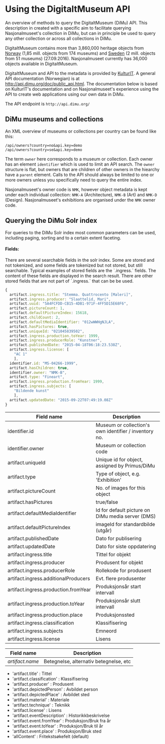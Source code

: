 # Using the DigitaltMuseum API
An overview of methods to query the DigitaltMuseum (DiMu) API. This description in created with a specific aim to facilitate querying Nasjonalmuseet's collection in DiMu, but can in principle be used to query any other collection or across all collections in DiMu.

DigitaltMuseum contains more than 3,860,000 heritage objects from [Norway](http://www.digitaltmuseum.no) (1,85 mill. objects from 174 museums) and [Sweden](http://www.digitaltmuseum.se) (2 mill. objects from 51 museums) (27.09.2016).
Nasjonalmuseet currently has 36,000 objects available in DigitaltMuseum. 

DigitaltMuseum and API to the metadata is provided by [KulturIT](http://www.kulturit.no). A general API documentation (Norwegian) is at http://api.dimu.org/doc/public_api.html. The documentation below is based on KulturIT's documentation and on Nasjonalmuseet's experience using the API to create web applications using our own data in DiMu.

The API endpoint is `http://api.dimu.org/`

<h2>DiMu museums and collections</h2>

An XML overview of museums or collections per country can be found like this:

```
/api/owners?country=no&api.key=demo
/api/owners?country=se&api.key=demo
```

The term `owner` here corresponds to a museum or collection. Each owner has an element `identifier` which is used to limit an API search. The `owner` structure is flat, but owners that are children of other owners in the hiearchy have a `parent` element. Calls to the API should always be limited to one or more owners unless you specifically need to query the entire index.

Nasjonalmuseet's owner code is `NMK`, however object metadata is kept under each individual collection: `NMK-A` (Architecture), `NMK-B` (Art) and `NMK-D` (Design). Nasjonalmuseet's exhibitions are organised under the `NMK` owner code.

<h2>Querying the DiMu Solr index</h2>

For queries to the DiMu Solr index most common parameters can be used, including paging, sorting and to a certain extent faceting.

<h4>Fields:</h4>
There are several searchable fields in the solr index. Some are stored and not tokenized, and some fields are tokenized but not stored, but still searchable. Typical examples of stored fields are the `.ingress.` fields. The content of these fields are displayed in the search result. There are other stored fields that are not part of `.ingress.` that can be be used.

``` javascript
{
  artifact.ingress.title: "Stemma. Quattrocento [Maleri]",
  artifact.ingress.producer: "Slaattelid, Mari",
  artifact.uuid: "5A4FCFDD-CB15-4DB1-971F-4FF5D15E68F6",
  artifact.pictureCount: 1,
  artifact.defaultPictureIndex: 15618,
  artifact.childCount: 2,
  artifact.defaultMediaIdentifier: "012wWWHgNJLA",
  artifact.hasPictures: true,
  artifact.uniqueId: "021045839502",
  artifact.ingress.production.toYear: 1999,
  artifact.ingress.producerRole: "Kunstner",
  artifact.publishedDate: "2015-04-18T06:18:23.538Z",
  artifact.ingress.license: [
    "AC 1"
    ],
  identifier.id: "MS-04266-1999",
  artifact.hasChildren: true,
  identifier.owner: "NMK-B",
  artifact.type: "Fineart",
  artifact.ingress.production.fromYear: 1999,
  artifact.ingress.subjects: [
    "Bildende kunst"
    ],
  artifact.updatedDate: "2015-09-22T07:49:19.08Z"
}
```
| Field name | Description |
| ---------- | ------------|
|identifier.id|Museum or collection's own identifier / inventory no.|
|identifier.owner|Museum or collection code|
|artifact.uniqueId|Unique id for object, assigned by Primus/DiMu|
|artifact.type|Type of object, e.g. 'Exhibition'|
|artifact.pictureCount|No. of images for this object|
|artifact.hasPictures|true/false|
|artifact.defaultMediaIdentifier|Id for default picture on DiMu media server (DMS)|
|artifact.defaultPictureIndex|imageId for standardbilde (utgår)|
|artifact.publishedDate|Dato for publisering|
|artifact.updatedDate|Dato for siste oppdatering|
|artifact.ingress.title|Tittel for objekt|
|artifact.ingress.producer|Produsent for objekt|
|artifact.ingress.producerRole|Rollekode for produsent|
|artifact.ingress.additionalProducers|Evt. flere produsenter|
|artifact.ingress.production.fromYear|Produksjonsår start intervall|
|artifact.ingress.production.toYear|Produksjonsår slutt intervall|
|artifact.ingress.production.place|Produksjonssted|
|artifact.ingress.classification|Klassifisering|
|artifact.ingress.subjects|Emneord|
|artifact.ingress.license|Lisens|

| Field name | Description |
| ---------- | ------------|
|*artifact.name*|Betegnelse, alternativ betegnelse, etc| 
- 'artifact.title'                         : Tittel
- 'artifact.classification'                : Klassifisering
- 'artifact.producer'                      : Produsent
- 'artifact.depictedPerson'                : Avbildet person
- 'artifact.depictedPlace'                 : Avbildet sted
- 'artifact.material'                      : Materiale
- 'artifact.technique'                     : Teknikk
- 'artifact.license'                       : Lisens
- 'artifact.eventDescription'              : Historikkbeskrivelse
- 'artifact.event.fromYear'                : Produksjon/Bruk fra år
- 'artifact.event.toYear'                  : Produksjon/Bruk til år
- 'artifact.event.place'                   : Produksjon/Bruk sted
- 'allContent'                             : Fritekstsøkefelt (default)
